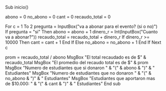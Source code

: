 Sub inicio()
    
abono = 0
no_abono = 0
cant = 0
recaudo_total = 0
    
For c = 1 To 2
    pregunta = InputBox("va a abonar para el evento? (si o no)")
    If pregunta = "si" Then
        abono = abono + 1
        dinero_r = Int(InputBox("Cuanto va a abonar?"))
        recaudo_total = recaudo_total + dinero_r
        If dinero_r >= 10000 Then
            cant = cant + 1
        End If
    Else
        no_abono = no_abono + 1
    End If
Next c
    
prom = recaudo_total / abono
MsgBox "El total recaudado  es de $" & recaudo_total
MsgBox "El promedio del recaudo total es de $" & prom
MsgBox "Numero de estudiantes que si donaron " & "(" & abono & ")" & " Estudiantes"
MsgBox "Numero de estudiantes que no donaron " & "(" & no_abono & ")" & " Estudiantes"
MsgBox "Estudiantes que aportaron mas de $10.000:   " & "(" & cant & ")" & " Estudiantes"
End sub
